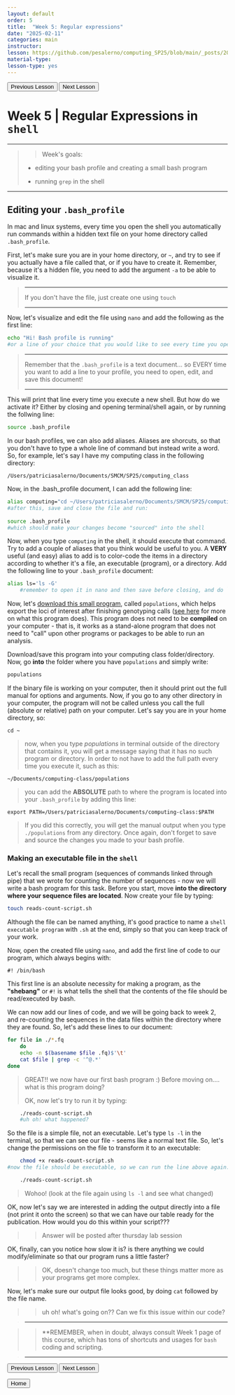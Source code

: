```yaml
---
layout: default
order: 5
title:  "Week 5: Regular expressions"
date: "2025-02-11"
categories: main
instructor: 
lesson: https://github.com/pesalerno/computing_SP25/blob/main/_posts/2025-02-11-5_Week_5.md
material-type: 
lesson-type: yes
---
```


<a href="https://pesalerno.github.io/computing_SP25/main/2025/02/04/4_Week_4.html"><button>Previous Lesson</button></a>    <a href="https://pesalerno.github.io/computing_SP25/main/2025/02/18/6_Week_6.html"><button>Next Lesson</button></a>

# Week 5 | Regular Expressions in `shell`

------------
>>Week's goals:
>
>- editing your bash profile and creating a small bash program
>
>- running `grep` in the shell
>
>
--------------

## Editing your `.bash_profile`

In mac and linux systems, every time you open the shell you automatically run commands within a hidden text file on your home directory called `.bash_profile`. 

First, let's make sure you are in your home directory, or `~`, and try to see if you actually have a file called that, or if you have to create it. Remember, because it's a hidden file, you need to add the argument `-a` to be able to visualize it. 

>--------
>
> If you don't have the file, just create one using `touch`
>
>---

Now, let's visualize and edit the file using `nano` and add the following as the first line: 

```bash
echo "Hi! Bash profile is running"
#or a line of your choice that you would like to see every time you open terminal :) 
```

>------------
>
> Remember that the `.bash_profile` is a text document... so EVERY time you want to add a line to your profile, you need to open, edit, and save this document! 
>
>----------


This will print that line every time you execute a new shell. But how do we activate it? Either by closing and opening terminal/shell again, or by running the follwing line: 

```bash
source .bash_profile
```

In our bash profiles, we can also add aliases. Aliases are shorcuts, so that you don't have to type a whole line of command but instead write a word. So, for example, let's say I have my computing class in the following directory: 

	/Users/patriciasalerno/Documents/SMCM/SP25/computing_class

Now, in the .bash_profile document, I can add the following line: 

```bash
alias computing="cd ~/Users/patriciasalerno/Documents/SMCM/SP25/computing_class" 
#after this, save and close the file and run: 
	
source .bash_profile
#which should make your changes become "sourced" into the shell
```


Now, when you type `computing` in the shell, it should execute that command. Try to add a couple of aliases that you think would be useful to you. A **VERY** useful (and easy) alias to add is to color-code the items in a directory according to whether it's a file, an executable (program), or a directory. Add the following line to your `.bash_profile` document:

```bash
alias ls='ls -G'
	#remember to open it in nano and then save before closing, and do `source` to make the changes be active - this has to be done every time you change your bash profile). 
```

Now, let's [download this small program](https://drive.google.com/file/d/1o4-cCreA6vXvntojwQNgybt1ceuOYm64/view?usp=sharing), called `populations`, which helps export the loci of interest after finishing genotyping calls ([see here](https://catchenlab.life.illinois.edu/stacks/comp/populations.php) for more on what this program does). This program does not need to be **compiled** on your computer - that is, it works as a stand-alone program that does not need to "call" upon other programs or packages to be able to run an analysis. 

Download/save this program into your computing class folder/directory. Now, go **into** the folder where you have `populations` and simply write: 

```bash
populations
```

If the binary file is working on your computer, then it should print out the full manual for options and arguments. Now, if you go to any other directory in your computer, the program will not be called unless you call the full (absolute or relative) path on your computer. Let's say you are in your home directory, so: 


	cd ~

>now, when you type *populations* in terminal outside of the directory that contains it, you will get a message saying that it has no such program or directory. In order to not have to add the full path every time you execute it, such as this: 

	~/Documents/computing-class/populations

> you can add the **ABSOLUTE** path to where the program is located into your `.bash_profile` by adding this line: 

	export PATH=/Users/patriciasalerno/Documents/computing-class:$PATH

> If you did this correctly, you will get the manual output when you type `./populations` from any directory. Once again, don't forget to save and source the changes you made to your bash profile. 
> 

### Making an executable file in the `shell`

Let's recall the small program (sequences of commands linked through pipe) that we wrote for counting the number of sequences - now we will write a bash program for this task. Before you start, move **into the directory where your sequence files are located**. Now create your file by typing: 

```bash
touch reads-count-script.sh
```

Although the file can be named anything, it's good practice to name a `shell executable program` with `.sh` at the end, simply so that you can keep track of your work. 

Now, open the created file using `nano`, and add the first line of code to our program, which always begins with: 

	#! /bin/bash

This first line is an absolute necessity for making a program, as the **"shebang"** or `#!` is what tells the shell that the contents of the file should be read/executed by bash. 

We can now add our lines of code, and we will be going back to week 2, and re-counting the sequences in the data files within the directory where they are found. So, let's add these lines to our document: 

```bash
for file in ./*.fq
	do
	echo -n $(basename $file .fq)$'\t' 
	cat $file | grep -c '^@.*' 
done
```

>GREAT!! we now have our first bash program :) 
>Before moving on.... what is this program doing? 
>
>OK, now let's try to run it by typing: 

```bash 
	./reads-count-script.sh
	#uh oh! what happened? 
```	

So the file is a simple file, not an executable. Let's type `ls -l` in the terminal, so that we can see our file - seems like a normal text file. So, let's change the permissions on the file to transform it to an executable:

```bash
	chmod +x reads-count-script.sh
#now the file should be executable, so we can run the line above again:

	./reads-count-script.sh
```	

> Wohoo! (look at the file again using `ls -l` and see what changed)

OK, now let's say we are interested in adding the output directly into a file (not print it onto the screen) so that we can have our table ready for the publication. How would you do this within your script??? 

>> Answer will be posted after thursday lab session 

OK, finally, can you notice how slow it is? is there anything we could modify/eliminate so that our program runs a little faster? 

>> OK, doesn't change too much, but these things matter more as your programs get more complex. 


Now, let's make sure our output file looks good, by doing `cat` followed by the file name. 

>> uh oh! what's going on?? Can we fix this issue within our code?  

>--------------------

>>**REMEMBER, when in doubt, always consult Week 1 page of this course, which has tons of shortcuts and usages for `bash` coding and scripting. 

>------------------------





<a href="https://pesalerno.github.io/computing_SP25/main/2025/02/04/4_Week_4.html"><button>Previous Lesson</button></a>    <a href="https://pesalerno.github.io/computing_SP25/main/2025/02/18/6_Week_6.html"><button>Next Lesson</button></a>

<a href="https://pesalerno.github.io/computing_SP25/"><button>Home</button></a>  